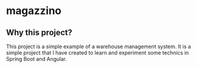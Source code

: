 # magazzino

## Why this project?

This project is a simple example of a warehouse management system. It is a simple project that I have created to learn
and experiment some technics in Spring Boot and Angular.

